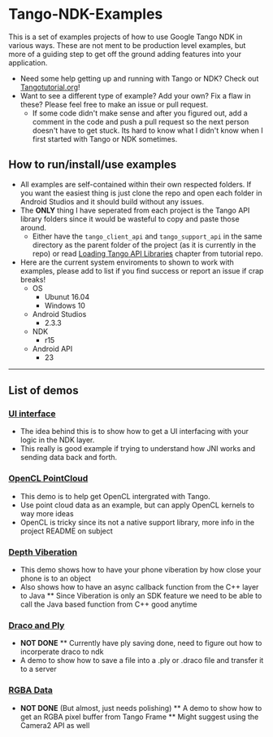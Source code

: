 # Tango-NDK-Examples
This is a set of examples projects of how to use Google Tango NDK in various ways. These are not ment to be production level examples, but more of a guiding step to get off the ground adding features into your application.

* Need some help getting up and running with Tango or NDK? Check out [Tangotutorial.org](http://tangotutorial.org)!
* Want to see a different type of example? Add your own? Fix a flaw in these? Please feel free to make an issue or pull request.
  * If some code didn't make sense and after you figured out, add a comment in the code and push a pull request so the next person doesn't have to get stuck. Its hard to know what I didn't know when I first started with Tango or NDK sometimes.

## How to run/install/use examples
* All examples are self-contained within their own respected folders. If you want the easiest thing is just clone the repo and open each folder in Android Studios and it should build without any issues.
* The **ONLY** thing I have seperated from each project is the Tango API library folders since it would be wasteful to copy and paste those around.
  * Either have the `tango_client_api` and `tango_support_api` in the same directory as the parent folder of the project (as it is currently in the repo) or read [Loading Tango API Libraries](https://github.com/sjfricke/Tango-C-NDK-Tutorial/blob/master/Section_03_Tango/Tutorials/Chapter_03.md) chapter from tutorial repo.
* Here are the current system enviroments to shown to work with examples, please add to list if you find success or report an issue if crap breaks!
  * OS
	* Ubunut 16.04
	* Windows 10
  * Android Studios
	* 2.3.3
  * NDK
	* r15
  * Android API
	* 23

----------

## List of demos

### [UI interface](./UI_interface)
* The idea behind this is to show how to get a UI interfacing with your logic in the NDK layer.
* This really is good example if trying to understand how JNI works and sending data back and forth.

### [OpenCL PointCloud](./OpenCL_PointCloud)
* This demo is to help get OpenCL intergrated with Tango.
* Use point cloud data as an example, but can apply OpenCL kernels to way more ideas
* OpenCL is tricky since its not a native support library, more info in the project README on subject

### [Depth Viberation](./Depth_Viberation)
* This demo shows how to have your phone viberation by how close your phone is to an object
* Also shows how to have an async callback function from the C++ layer to Java
** Since Viberation is only an SDK feature we need to be able to call the Java based function from C++ good anytime

### [Draco and Ply](./draco_and_ply)
* **NOT DONE**
** Currently have ply saving done, need to figure out how to incorperate draco to ndk
* A demo to show how to save a file into a .ply or .draco file and transfer it to a server

### [RGBA Data](./RGBA_Data)
* **NOT DONE** (But almost, just needs polishing)
** A demo to show how to get an RGBA pixel buffer from Tango Frame
** Might suggest using the Camera2 API as well
